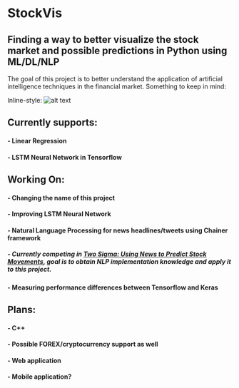 # StockVis

## Finding a way to better visualize the stock market and possible predictions in Python using ML/DL/NLP

The goal of this project is to better understand the application of artificial intelligence techniques in the financial market.
Something to keep in mind:

Inline-style: 
![alt text](https://www.hardikp.com/assets/ml_is_hard_in_finance/ml_class_sketch.jpg)


## Currently supports:
#### - Linear Regression
#### - LSTM Neural Network in Tensorflow

## Working On:
#### - Changing the name of this project
#### - Improving LSTM Neural Network
#### - Natural Language Processing for news headlines/tweets using Chainer framework
##### - Currently competing in [Two Sigma: Using News to Predict Stock Movements](https://www.kaggle.com/c/two-sigma-financial-news/data), goal is to obtain NLP implementation knowledge and apply it to this project. 
#### - Measuring performance differences between Tensorflow and Keras

## Plans:
#### - C++
#### - Possible FOREX/cryptocurrency support as well
#### - Web application
#### - Mobile application?


